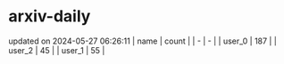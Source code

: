 # arxiv-daily
updated on 2024-05-27 06:26:11
| name | count |
| - | - |
| user_0 | 187 |
| user_2 | 45 |
| user_1 | 55 |

